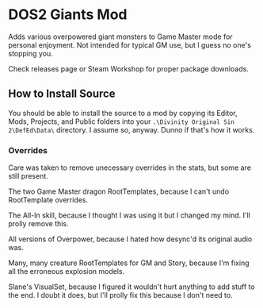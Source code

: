 # DOS2 Giants Mod

Adds various overpowered giant monsters to Game Master mode for personal enjoyment. Not intended for typical GM use, but l guess no one's stopping you.

Check releases page or Steam Workshop for proper package downloads.

## How to Install Source

You should be able to install the source to a mod by copying its Editor, Mods, Projects, and Public folders into your ``.\Divinity Original Sin 2\DefEd\Data\`` directory. I assume so, anyway. Dunno if that's how it works.

### Overrides

Care was taken to remove unecessary overrides in the stats, but some are still present.

The two Game Master dragon RootTemplates, because I can't undo RootTemplate overrides.

The All-In skill, because I thought I was using it but I changed my mind. I'll prolly remove this.

All versions of Overpower, because I hated how desync'd its original audio was.

Many, many creature RootTemplates for GM and Story, because I'm fixing all the erroneous explosion models.

Slane's VisualSet, because I figured it wouldn't hurt anything to add stuff to the end. I doubt it does, but I'll prolly fix this because I don't need to.
